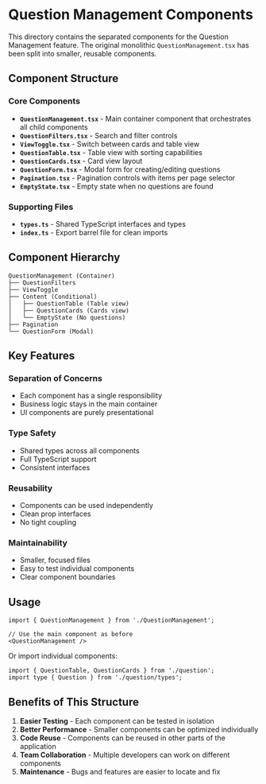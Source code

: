 # Question Management Components

This directory contains the separated components for the Question Management feature. The original monolithic `QuestionManagement.tsx` has been split into smaller, reusable components.

## Component Structure

### Core Components

- **`QuestionManagement.tsx`** - Main container component that orchestrates all child components
- **`QuestionFilters.tsx`** - Search and filter controls
- **`ViewToggle.tsx`** - Switch between cards and table view
- **`QuestionTable.tsx`** - Table view with sorting capabilities
- **`QuestionCards.tsx`** - Card view layout
- **`QuestionForm.tsx`** - Modal form for creating/editing questions
- **`Pagination.tsx`** - Pagination controls with items per page selector
- **`EmptyState.tsx`** - Empty state when no questions are found

### Supporting Files

- **`types.ts`** - Shared TypeScript interfaces and types
- **`index.ts`** - Export barrel file for clean imports

## Component Hierarchy

```
QuestionManagement (Container)
├── QuestionFilters
├── ViewToggle
├── Content (Conditional)
│   ├── QuestionTable (Table view)
│   ├── QuestionCards (Cards view)
│   └── EmptyState (No questions)
├── Pagination
└── QuestionForm (Modal)
```

## Key Features

### Separation of Concerns
- Each component has a single responsibility
- Business logic stays in the main container
- UI components are purely presentational

### Type Safety
- Shared types across all components
- Full TypeScript support
- Consistent interfaces

### Reusability
- Components can be used independently
- Clean prop interfaces
- No tight coupling

### Maintainability
- Smaller, focused files
- Easy to test individual components
- Clear component boundaries

## Usage

```tsx
import { QuestionManagement } from './QuestionManagement';

// Use the main component as before
<QuestionManagement />
```

Or import individual components:

```tsx
import { QuestionTable, QuestionCards } from './question';
import type { Question } from './question/types';
```

## Benefits of This Structure

1. **Easier Testing** - Each component can be tested in isolation
2. **Better Performance** - Smaller components can be optimized individually
3. **Code Reuse** - Components can be reused in other parts of the application
4. **Team Collaboration** - Multiple developers can work on different components
5. **Maintenance** - Bugs and features are easier to locate and fix
